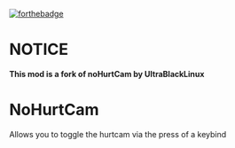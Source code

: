 [![forthebadge](https://forthebadge.com/images/badges/built-with-love.svg)](https://forthebadge.com)


# NOTICE
**This mod is a fork of noHurtCam by UltraBlackLinux**

# NoHurtCam

Allows you to toggle the hurtcam via the press of a keybind
